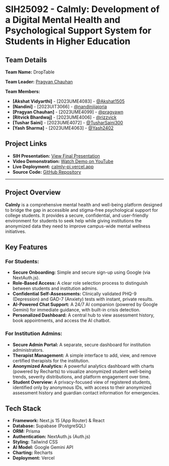 # SIH25092 - Calmly: Development of a Digital Mental Health and Psychological Support System for Students in Higher Education


## Team Details

**Team Name:** DropTable

**Team Leader:** [Pragyan Chauhan](https://github.com/pragyawn)

**Team Members:**

- **[Akshat Vidyarthi]** - [2023UME4083] - [@Akshat1505](https://github.com/Akshat1505)
- **[Nandini]** - [2023UIT3066] - [@nandiniijajoria](https://github.com/nandiniijajoria)
- **[Pragyan Chauhan]** - [2023UME4099] - [@pragyawn](https://github.com/pragyawn)
- **[Ritvick Bhardwaj]** - [2023UME4006] - [@rizzvick](https://github.com/rizzvick)
- **[Tushar Saini]** - [2023UME4072] - [@TusharSaini300](https://github.com/TusharSaini300)
- **[Yash Sharma]** - [2023UME4063] - [@Yash2402](https://github.com/Yash2402)

## Project Links

- **SIH Presentation:** [View Final Presentation](https://github.com/Yash2402/SIH_2025_Internal_Round_Submission_DropTable/blob/main/presentation.pptx)
- **Video Demonstration:** [Watch Demo on YouTube](https://youtu.be/TknEON4-Jbo)
- **Live Deployment:** [calmly-pi.vercel.app](https://calmly-pi.vercel.app)
- **Source Code:** [GitHub Repository](https://github.com/Akshat1505/sih-skeleton)

---

## Project Overview

**Calmly** is a comprehensive mental health and well-being platform designed to bridge the gap in accessible and stigma-free psychological support for college students. It provides a secure, confidential, and user-friendly environment for students to seek help while giving institutions the anonymized data they need to improve campus-wide mental wellness initiatives.

## Key Features

### For Students:
- **Secure Onboarding:** Simple and secure sign-up using Google (via NextAuth.js).
- **Role-Based Access:** A clear role selection process to distinguish between students and institution admins.
- **Confidential Self-Assessments:** Clinically validated PHQ-9 (Depression) and GAD-7 (Anxiety) tests with instant, private results.
- **AI-Powered Chat Support:** A 24/7 AI companion (powered by Google Gemini) for immediate guidance, with built-in crisis detection.
- **Personalized Dashboard:** A central hub to view assessment history, book appointments, and access the AI chatbot.

### For Institution Admins:
- **Secure Admin Portal:** A separate, secure dashboard for institution administrators.
- **Therapist Management:** A simple interface to add, view, and remove certified therapists for the institution.
- **Anonymized Analytics:** A powerful analytics dashboard with charts (powered by Recharts) to visualize anonymized student well-being trends, severity distributions, and platform engagement over time.
- **Student Overview:** A privacy-focused view of registered students, identified only by anonymous IDs, with access to their anonymized assessment history and guardian contact information for emergencies.

## Tech Stack

- **Framework:** Next.js 15 (App Router) & React
- **Database:** Supabase (PostgreSQL)
- **ORM:** Prisma
- **Authentication:** NextAuth.js (Auth.js)
- **Styling:** Tailwind CSS
- **AI Model:** Google Gemini API
- **Charting:** Recharts
- **Deployment:** Vercel

